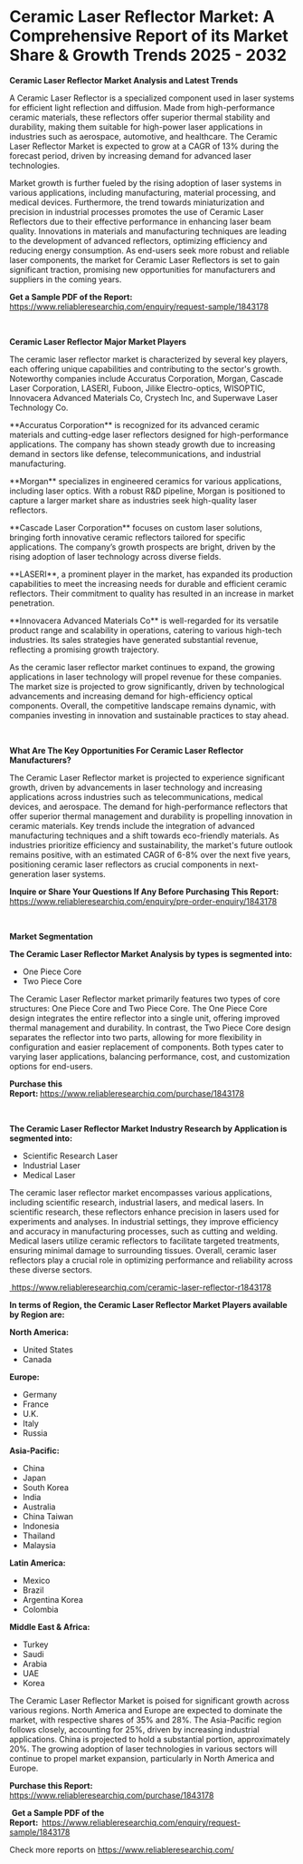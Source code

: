 <p><h1>Ceramic Laser Reflector Market: A Comprehensive Report of its Market Share & Growth Trends 2025 - 2032</h1></p><p><strong>Ceramic Laser Reflector Market Analysis and Latest Trends</strong></p>
<p><p>A Ceramic Laser Reflector is a specialized component used in laser systems for efficient light reflection and diffusion. Made from high-performance ceramic materials, these reflectors offer superior thermal stability and durability, making them suitable for high-power laser applications in industries such as aerospace, automotive, and healthcare. The Ceramic Laser Reflector Market is expected to grow at a CAGR of 13% during the forecast period, driven by increasing demand for advanced laser technologies.</p><p>Market growth is further fueled by the rising adoption of laser systems in various applications, including manufacturing, material processing, and medical devices. Furthermore, the trend towards miniaturization and precision in industrial processes promotes the use of Ceramic Laser Reflectors due to their effective performance in enhancing laser beam quality. Innovations in materials and manufacturing techniques are leading to the development of advanced reflectors, optimizing efficiency and reducing energy consumption. As end-users seek more robust and reliable laser components, the market for Ceramic Laser Reflectors is set to gain significant traction, promising new opportunities for manufacturers and suppliers in the coming years.</p></p>
<p><strong>Get a Sample PDF of the Report:&nbsp;</strong> <a href="https://www.reliableresearchiq.com/enquiry/request-sample/1843178?utm_campaign=2783&utm_medium=2&utm_source=Github&utm_content=ia&utm_term=06042025&utm_id=ceramic-laser-reflector">https://www.reliableresearchiq.com/enquiry/request-sample/1843178</a></p>
<p>&nbsp;</p>
<p><strong>Ceramic Laser Reflector Major Market Players</strong></p>
<p><p>The ceramic laser reflector market is characterized by several key players, each offering unique capabilities and contributing to the sector's growth. Noteworthy companies include Accuratus Corporation, Morgan, Cascade Laser Corporation, LASERI, Fuboon, Jilike Electro-optics, WISOPTIC, Innovacera Advanced Materials Co, Crystech Inc, and Superwave Laser Technology Co.</p><p>**Accuratus Corporation** is recognized for its advanced ceramic materials and cutting-edge laser reflectors designed for high-performance applications. The company has shown steady growth due to increasing demand in sectors like defense, telecommunications, and industrial manufacturing.</p><p>**Morgan** specializes in engineered ceramics for various applications, including laser optics. With a robust R&D pipeline, Morgan is positioned to capture a larger market share as industries seek high-quality laser reflectors.</p><p>**Cascade Laser Corporation** focuses on custom laser solutions, bringing forth innovative ceramic reflectors tailored for specific applications. The company’s growth prospects are bright, driven by the rising adoption of laser technology across diverse fields.</p><p>**LASERI**, a prominent player in the market, has expanded its production capabilities to meet the increasing needs for durable and efficient ceramic reflectors. Their commitment to quality has resulted in an increase in market penetration.</p><p>**Innovacera Advanced Materials Co** is well-regarded for its versatile product range and scalability in operations, catering to various high-tech industries. Its sales strategies have generated substantial revenue, reflecting a promising growth trajectory.</p><p>As the ceramic laser reflector market continues to expand, the growing applications in laser technology will propel revenue for these companies. The market size is projected to grow significantly, driven by technological advancements and increasing demand for high-efficiency optical components. Overall, the competitive landscape remains dynamic, with companies investing in innovation and sustainable practices to stay ahead.</p></p>
<p>&nbsp;</p>
<p><strong>What Are The Key Opportunities For Ceramic Laser Reflector Manufacturers?</strong></p>
<p><p>The Ceramic Laser Reflector market is projected to experience significant growth, driven by advancements in laser technology and increasing applications across industries such as telecommunications, medical devices, and aerospace. The demand for high-performance reflectors that offer superior thermal management and durability is propelling innovation in ceramic materials. Key trends include the integration of advanced manufacturing techniques and a shift towards eco-friendly materials. As industries prioritize efficiency and sustainability, the market's future outlook remains positive, with an estimated CAGR of 6-8% over the next five years, positioning ceramic laser reflectors as crucial components in next-generation laser systems.</p></p>
<p><strong>Inquire or Share Your Questions If Any Before Purchasing This Report:</strong> <a href="https://www.reliableresearchiq.com/enquiry/pre-order-enquiry/1843178?utm_campaign=2783&utm_medium=2&utm_source=Github&utm_content=ia&utm_term=06042025&utm_id=ceramic-laser-reflector">https://www.reliableresearchiq.com/enquiry/pre-order-enquiry/1843178</a></p>
<p>&nbsp;</p>
<p><strong>Market Segmentation</strong></p>
<p><strong>The Ceramic Laser Reflector Market Analysis by types is segmented into:</strong></p>
<p><ul><li>One Piece Core</li><li>Two Piece Core</li></ul></p>
<p><p>The Ceramic Laser Reflector market primarily features two types of core structures: One Piece Core and Two Piece Core. The One Piece Core design integrates the entire reflector into a single unit, offering improved thermal management and durability. In contrast, the Two Piece Core design separates the reflector into two parts, allowing for more flexibility in configuration and easier replacement of components. Both types cater to varying laser applications, balancing performance, cost, and customization options for end-users.</p></p>
<p><strong>Purchase this Report:&nbsp;</strong><a href="https://www.reliableresearchiq.com/purchase/1843178?utm_campaign=2783&utm_medium=2&utm_source=Github&utm_content=ia&utm_term=06042025&utm_id=ceramic-laser-reflector">https://www.reliableresearchiq.com/purchase/1843178</a></p>
<p>&nbsp;</p>
<p><strong>The Ceramic Laser Reflector Market Industry Research by Application is segmented into:</strong></p>
<p><ul><li>Scientific Research Laser</li><li>Industrial Laser</li><li>Medical Laser</li></ul></p>
<p><p>The ceramic laser reflector market encompasses various applications, including scientific research, industrial lasers, and medical lasers. In scientific research, these reflectors enhance precision in lasers used for experiments and analyses. In industrial settings, they improve efficiency and accuracy in manufacturing processes, such as cutting and welding. Medical lasers utilize ceramic reflectors to facilitate targeted treatments, ensuring minimal damage to surrounding tissues. Overall, ceramic laser reflectors play a crucial role in optimizing performance and reliability across these diverse sectors.</p></p>
<p><a href="https://www.reliableresearchiq.com/ceramic-laser-reflector-r1843178?utm_campaign=2783&utm_medium=2&utm_source=Github&utm_content=ia&utm_term=06042025&utm_id=ceramic-laser-reflector">&nbsp;https://www.reliableresearchiq.com/ceramic-laser-reflector-r1843178</a></p>
<p><strong>In terms of Region, the Ceramic Laser Reflector Market Players available by Region are:</strong></p>
<p>
    <p> <strong> North America: </strong>
        <ul>
            <li>United States</li>
            <li>Canada</li>
        </ul>
        </p> 
    <p> <strong> Europe: </strong>
        <ul>
            <li>Germany</li>
            <li>France</li>
            <li>U.K.</li>
            <li>Italy</li>
            <li>Russia</li>
        </ul>
        </p> 
    <p> <strong> Asia-Pacific: </strong>
        <ul>
            <li>China</li>
            <li>Japan</li>
            <li>South Korea</li>
            <li>India</li>
            <li>Australia</li>
            <li>China Taiwan</li>
            <li>Indonesia</li>
            <li>Thailand</li>
            <li>Malaysia</li>
        </ul>
        </p> 
    <p> <strong> Latin America: </strong>
        <ul>
            <li>Mexico</li>
            <li>Brazil</li>
            <li>Argentina Korea</li>
            <li>Colombia</li>
        </ul>
        </p> 
    <p> <strong> Middle East & Africa: </strong>
        <ul>
            <li>Turkey</li>
            <li>Saudi</li>
            <li>Arabia</li>
            <li>UAE</li>
            <li>Korea</li>
        </ul>
    </p>
    </p>
<p><p>The Ceramic Laser Reflector Market is poised for significant growth across various regions. North America and Europe are expected to dominate the market, with respective shares of 35% and 28%. The Asia-Pacific region follows closely, accounting for 25%, driven by increasing industrial applications. China is projected to hold a substantial portion, approximately 20%. The growing adoption of laser technologies in various sectors will continue to propel market expansion, particularly in North America and Europe.</p></p>
<p><strong>Purchase this Report: </strong><a href="https://www.reliableresearchiq.com/purchase/1843178?utm_campaign=2783&utm_medium=2&utm_source=Github&utm_content=ia&utm_term=06042025&utm_id=ceramic-laser-reflector">https://www.reliableresearchiq.com/purchase/1843178</a></p>
<p>&nbsp;<strong>Get a Sample PDF of the Report:&nbsp;&nbsp;</strong><a href="https://www.reliableresearchiq.com/enquiry/request-sample/1843178?utm_campaign=2783&utm_medium=2&utm_source=Github&utm_content=ia&utm_term=06042025&utm_id=ceramic-laser-reflector">https://www.reliableresearchiq.com/enquiry/request-sample/1843178</a></p>
<p><strong></strong></p>
<p>Check more reports on <a href="https://www.reliableresearchiq.com/?utm_campaign=2783&utm_medium=2&utm_source=Github&utm_content=ia&utm_term=06042025&utm_id=ceramic-laser-reflector">https://www.reliableresearchiq.com/</a></p>